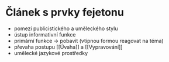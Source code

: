 # Článek s prvky fejetonu
- pomezí publicistického a uměleckého stylu
- ústup informativní funkce
- primární funkce -> pobavit (vtipnou formou reagovat na téma)
- převaha postupu [[Úvaha]] a [[Vypravování]]
- umělecké jazykové prostředky